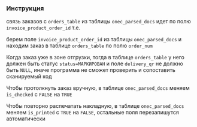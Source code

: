 ### Инструкция 

связь заказов с ```orders_table``` из таблицы ```onec_parsed_docs``` идет по полю ```invoice_product_order_id``` т.е.

берем поле ```invoice_product_order_id``` из таблицы ```onec_parsed_docs``` и находим заказ в таблице ```orders_table``` по полю ```order_num```

Когда заказ уже в зоне отгрузки, тогда в таблице ```orders_table``` у него должен быть статус ```status=МАРКИРОВАН``` и поле ```delivery_qr``` не должно быть ```NULL```, иначе программа не сможет проверить и сопоставить сканируемый код

Чтобы протолкнуть заказ вручную, в таблице ```onec_parsed_docs``` меняем ```is_checked``` с ```FALSE``` на ```TRUE```

Чтобы повторно распечатать накладную, в таблице ```onec_parsed_docs``` меняем ```is_printed``` с ```TRUE``` на ```FALSE```, остальные поля перезапишутся автоматически

